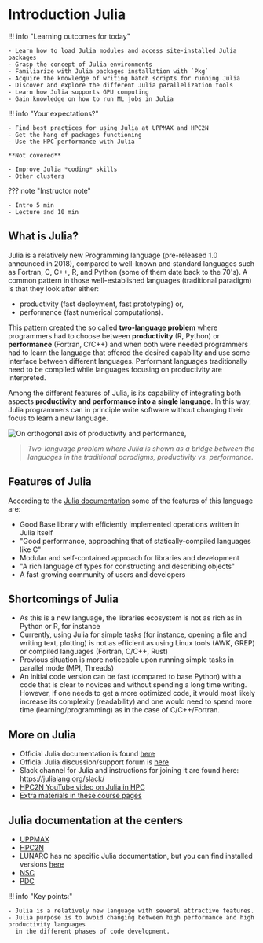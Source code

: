# Introduction Julia

!!! info "Learning outcomes for today"

    - Learn how to load Julia modules and access site-installed Julia packages
    - Grasp the concept of Julia environments
    - Familiarize with Julia packages installation with `Pkg`
    - Acquire the knowledge of writing batch scripts for running Julia
    - Discover and explore the different Julia parallelization tools
    - Learn how Julia supports GPU computing
    - Gain knowledge on how to run ML jobs in Julia


!!! info "Your expectations?"

    - Find best practices for using Julia at UPPMAX and HPC2N
    - Get the hang of packages functioning
    - Use the HPC performance with Julia

    **Not covered**

    - Improve Julia *coding* skills
    - Other clusters

??? note "Instructor note"

    - Intro 5 min
    - Lecture and 10 min


## What is Julia?

Julia is a relatively new Programming language (pre-released 1.0 announced in 2018), compared to well-known
and standard languages such as Fortran, C, C++, R, and Python (some of them date back to the 70's).
A common pattern in those well-established languages (traditional paradigm) is that they look after either:

- productivity (fast deployment, fast prototyping) or,
- performance (fast numerical computations).

This pattern created the so called **two-language problem** where programmers had to choose between **productivity**
(R, Python) or **performance** (Fortran, C/C++) and when both were needed programmers had to learn the language that
offered the desired capability and use some interface between different languages.
Performant languages traditionally need to be compiled while languages focusing on productivity are interpreted.

Among the different features of Julia, is its capability of integrating both aspects **productivity and performance
into a single language**. In this way, Julia programmers can in principle write software without changing their focus
to learn a new language.


   ![On orthogonal axis of productivity and performance,](../img/two-language.png)

   > *Two-language problem where Julia is shown as a bridge between the languages
   in the traditional paradigms, productivity vs. performance.*


## Features of Julia

According to the [Julia documentation](https://docs.julialang.org/en/v1/) some of
the features of this language are:

- Good Base library with efficiently implemented operations written in Julia itself
- "Good performance, approaching that of statically-compiled languages like C"
- Modular and self-contained approach for libraries and development
- "A rich language of types for constructing and describing objects"
- A fast growing community of users and developers

## Shortcomings of Julia

- As this is a new language, the libraries ecosystem is not as rich as in Python or R, for instance
- Currently, using Julia for simple tasks (for instance, opening a file and writing text, plotting) is not as
  efficient as using Linux tools (AWK, GREP) or compiled languages (Fortran, C/C++, Rust)
- Previous situation is more noticeable upon running simple tasks in parallel mode (MPI, Threads)
- An initial code version can be fast (compared to base Python) with a code that is clear to
  novices and without spending a long time writing. However, if one needs to get a more optimized code,
  it would most likely increase its complexity (readability) and one would need to spend more time
  (learning/programming) as in the case of C/C++/Fortran.

## More on Julia

- Official Julia documentation is found
  [here](https://docs.julialang.org/en/v1/)
- Official Julia discussion/support forum is
  [here](https://discourse.julialang.org)
- Slack channel for Julia and instructions for joining it are found here:
  <https://julialang.org/slack/>
- [HPC2N YouTube video on Julia in HPC](https://www.youtube.com/watch?v=bXHe7Kj3Xxg)
- [Extra materials in these course pages](https://uppmax.github.io/R-matlab-julia-HPC/extra/julia_extra.html)

## Julia documentation at the centers

- [UPPMAX](http://docs.uppmax.uu.se/software/julia/)
- [HPC2N](https://www.hpc2n.umu.se/resources/software/julia)
- LUNARC has no specific Julia documentation, but you can find installed versions
[here](https://lunarc-documentation.readthedocs.io/en/latest/software/installed_software/)
- [NSC](https://www.nsc.liu.se/software/installed/tetralith/julia/)
- [PDC](https://support.pdc.kth.se/doc/applications/julia/)



!!! info "Key points:"

    - Julia is a relatively new language with several attractive features.
    - Julia purpose is to avoid changing between high performance and high productivity languages
      in the different phases of code development.

